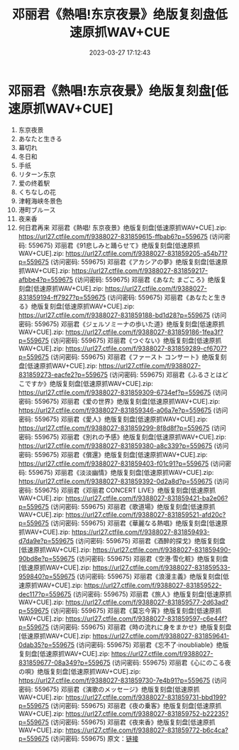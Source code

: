 ﻿---
title: 邓丽君《熱唱!东京夜景》绝版复刻盘低速原抓WAV+CUE
date: 2023-03-27 17:12:43
categories: WAV车载音乐、镜像
tags: 华语中文
---
# 邓丽君《熱唱!东京夜景》绝版复刻盘[低速原抓WAV+CUE]

01. 东京夜景
02. あなたと生きる
03. 幕切れ
04. 冬日和
05. 手纸
06. リターン东京
07. 爱の终着駅
08. くちなしの花
09. 津軽海峡冬景色
10. 港町ブルース
11. 夜来香
12. 何日君再来
邓丽君《熱唱! 东京夜景》绝版复刻盘[低速原抓WAV+CUE].zip: https://url27.ctfile.com/f/9388027-831859615-ffbab6?p=559675
(访问密码: 559675)
邓丽君《91悲しみと踊らせて》绝版复刻盘[低速原抓WAV+CUE].zip: https://url27.ctfile.com/f/9388027-831859205-a54b71?p=559675
(访问密码: 559675)
邓丽君《アカシアの夢》绝版复刻盘[低速原抓WAV+CUE].zip: https://url27.ctfile.com/f/9388027-831859217-afbbe4?p=559675
(访问密码: 559675)
邓丽君《あなた まごころ》绝版复刻盘[低速原抓WAV+CUE].zip: https://url27.ctfile.com/f/9388027-831859194-ff7927?p=559675
(访问密码: 559675)
邓丽君《あなたと生きる》绝版复刻盘[低速原抓WAV+CUE].zip: https://url27.ctfile.com/f/9388027-831859188-bd1d28?p=559675
(访问密码: 559675)
邓丽君《ジェルソミーナの歩いた道》绝版复刻盘[低速原抓WAV+CUE].zip: https://url27.ctfile.com/f/9388027-831859186-1fea3f?p=559675
(访问密码: 559675)
邓丽君《つぐない》绝版复刻盘[低速原抓WAV+CUE].zip: https://url27.ctfile.com/f/9388027-831859289-cf6707?p=559675
(访问密码: 559675)
邓丽君《ファースト コンサート》绝版复刻盘[低速原抓WAV+CUE].zip: https://url27.ctfile.com/f/9388027-831859273-eacfe2?p=559675
(访问密码: 559675)
邓丽君《ふるさとはどこですか》绝版复刻盘[低速原抓WAV+CUE].zip: https://url27.ctfile.com/f/9388027-831859309-6734ef?p=559675
(访问密码: 559675)
邓丽君《爱の世界》绝版复刻盘[低速原抓WAV+CUE].zip: https://url27.ctfile.com/f/9388027-831859346-a06a7e?p=559675
(访问密码: 559675)
邓丽君《愛人》绝版复刻盘[低速原抓WAV+CUE].zip: https://url27.ctfile.com/f/9388027-831859299-8f8d8f?p=559675
(访问密码: 559675)
邓丽君《別れの予感》绝版复刻盘[低速原抓WAV+CUE].zip: https://url27.ctfile.com/f/9388027-831859380-a8c339?p=559675
(访问密码: 559675)
邓丽君《償還》绝版复刻盘[低速原抓WAV+CUE].zip: https://url27.ctfile.com/f/9388027-831859403-f01c91?p=559675
(访问密码: 559675)
邓丽君《淡淡幽情》绝版复刻盘[低速原抓WAV+CUE].zip: https://url27.ctfile.com/f/9388027-831859392-0d2a8d?p=559675
(访问密码: 559675)
邓丽君《邓丽君 CONCERT LIVE》绝版复刻盘[低速原抓WAV+CUE].zip: https://url27.ctfile.com/f/9388027-831859421-ba2e06?p=559675
(访问密码: 559675)
邓丽君《歌道場》绝版复刻盘[低速原抓WAV+CUE].zip: https://url27.ctfile.com/f/9388027-831859521-afd20c?p=559675
(访问密码: 559675)
邓丽君《華麗なる熱唱》绝版复刻盘[低速原抓WAV+CUE].zip: https://url27.ctfile.com/f/9388027-831859493-d7da9e?p=559675
(访问密码: 559675)
邓丽君《酒醉的探戈》绝版复刻盘[低速原抓WAV+CUE].zip: https://url27.ctfile.com/f/9388027-831859490-90bd8e?p=559675
(访问密码: 559675)
邓丽君《空港·雪化粧》绝版复刻盘[低速原抓WAV+CUE].zip: https://url27.ctfile.com/f/9388027-831859533-959840?p=559675
(访问密码: 559675)
邓丽君《浪漫主義》绝版复刻盘[低速原抓WAV+CUE].zip: https://url27.ctfile.com/f/9388027-831859522-dec117?p=559675
(访问密码: 559675)
邓丽君《旅人》绝版复刻盘[低速原抓WAV+CUE].zip: https://url27.ctfile.com/f/9388027-831859577-2d63ad?p=559675
(访问密码: 559675)
邓丽君《莫忘今宵》绝版复刻盘[低速原抓WAV+CUE].zip: https://url27.ctfile.com/f/9388027-831859597-c6e44f?p=559675
(访问密码: 559675)
邓丽君《時の流れに身をまかせ》绝版复刻盘[低速原抓WAV+CUE].zip: https://url27.ctfile.com/f/9388027-831859641-0dab35?p=559675
(访问密码: 559675)
邓丽君《忘不了·inoubliable》绝版复刻盘[低速原抓WAV+CUE].zip: https://url27.ctfile.com/f/9388027-831859677-08a349?p=559675
(访问密码: 559675)
邓丽君《心にのこる夜の唄》绝版复刻盘[低速原抓WAV+CUE].zip: https://url27.ctfile.com/f/9388027-831859730-7e4b91?p=559675
(访问密码: 559675)
邓丽君《演歌のメッセージ》绝版复刻盘[低速原抓WAV+CUE].zip: https://url27.ctfile.com/f/9388027-831859731-bbd199?p=559675
(访问密码: 559675)
邓丽君《夜の乗客》绝版复刻盘[低速原抓WAV+CUE].zip: https://url27.ctfile.com/f/9388027-831859752-b22235?p=559675
(访问密码: 559675)
邓丽君《夜來香》绝版复刻盘[低速原抓WAV+CUE].zip: https://url27.ctfile.com/f/9388027-831859772-b6c4ca?p=559675
(访问密码: 559675)
原文：[链接](https://blog.sina.com.cn/s/blog_1647c7e760103116f.html)
